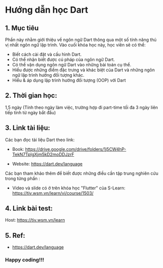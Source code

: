 # Hướng dẫn học Dart

## 1. Mục tiêu

Phần này nhằm giới thiệu về ngôn ngữ Dart thông qua một số tính năng thú vị nhất ngôn ngữ lập trình.
Vào cuối khóa học này, học viên sẽ có thể:

- Biết cách cài đặt và cấu hình Dart.
- Có thể nhận biết được cú pháp của ngôn ngữ Dart.
- Có thể vận dụng ngôn ngữ Dart vào những bài toán cụ thể.
- Hiểu được những điểm đặc trưng và khác biệt của Dart và những ngôn ngữ lập trình hướng đối tượng khác.
- Hiểu & áp dụng lập trình hướng đối tượng (OOP) với Dart

## 2. Thời gian học:

1,5 ngày (Tính theo ngày làm việc, trường hợp đi part-time tối đa 3 ngày liên tiếp tính từ ngày bắt đầu)

## 3. Link tài liệu:

Các bạn đọc tài liệu Dart theo link:

- Book: https://drive.google.com/drive/folders/1j5CW4hP-TekN7TpIgXjm5kD2moDDJzrF

- Website: https://dart.dev/language

Các bạn tham khảo thêm để biết được những điều cần tập trung nghiên cứu trong từng phần :

- Video và slide có ở trên khóa học "Flutter" của S-Learn: https://tiv.wsm.vn/learn/vi/course/1503/

## 4. Link bài test:

Host: https://tiv.wsm.vn/learn

## 5. Ref:

- https://dart.dev/language

### Happy coding!!!
